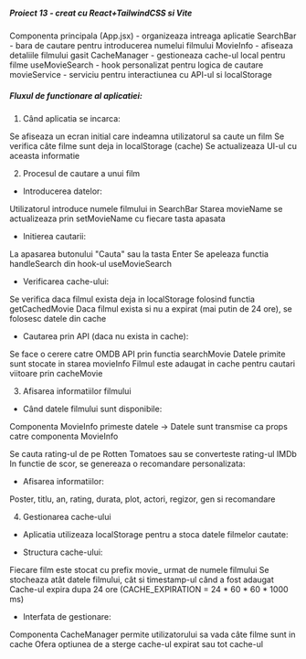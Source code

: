 ##### Proiect 13 - creat cu React+TailwindCSS si Vite

Componenta principala (App.jsx) - organizeaza intreaga aplicatie
SearchBar - bara de cautare pentru introducerea numelui filmului
MovieInfo - afiseaza detaliile filmului gasit
CacheManager - gestioneaza cache-ul local pentru filme
useMovieSearch - hook personalizat pentru logica de cautare
movieService - serviciu pentru interactiunea cu API-ul si localStorage

##### Fluxul de functionare al aplicatiei:

1. Când aplicatia se incarca:

Se afiseaza un ecran initial care indeamna utilizatorul sa caute un film
Se verifica câte filme sunt deja in localStorage (cache)
Se actualizeaza UI-ul cu aceasta informatie

2. Procesul de cautare a unui film

 - Introducerea datelor:

Utilizatorul introduce numele filmului in SearchBar
Starea movieName se actualizeaza prin setMovieName cu fiecare tasta apasata

- Initierea cautarii:

La apasarea butonului "Cauta" sau la tasta Enter
Se apeleaza functia handleSearch din hook-ul useMovieSearch

- Verificarea cache-ului:

Se verifica daca filmul exista deja in localStorage folosind functia getCachedMovie
Daca filmul exista si nu a expirat (mai putin de 24 ore), se folosesc datele din cache

 - Cautarea prin API (daca nu exista in cache):

Se face o cerere catre OMDB API prin functia searchMovie
Datele primite sunt stocate in starea movieInfo
Filmul este adaugat in cache pentru cautari viitoare prin cacheMovie

3. Afisarea informatiilor filmului

- Când datele filmului sunt disponibile:

Componenta MovieInfo primeste datele -> Datele sunt transmise ca props catre componenta MovieInfo

Se cauta rating-ul de pe Rotten Tomatoes sau se converteste rating-ul IMDb
In functie de scor, se genereaza o recomandare personalizata:

 - Afisarea informatiilor:

Poster, titlu, an, rating, durata, plot, actori, regizor, gen si recomandare

4. Gestionarea cache-ului

 - Aplicatia utilizeaza localStorage pentru a stoca datele filmelor cautate:

 - Structura cache-ului:

Fiecare film este stocat cu prefix movie_ urmat de numele filmului
Se stocheaza atât datele filmului, cât si timestamp-ul când a fost adaugat
Cache-ul expira dupa 24 ore (CACHE_EXPIRATION = 24 * 60 * 60 * 1000 ms)

 - Interfata de gestionare:

Componenta CacheManager permite utilizatorului sa vada câte filme sunt in cache
Ofera optiunea de a sterge cache-ul expirat sau tot cache-ul